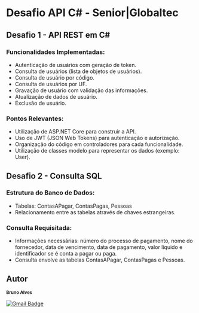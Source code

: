# Desafio API C# - Senior|Globaltec

## Desafio 1 - API REST em C#

### Funcionalidades Implementadas:
- Autenticação de usuários com geração de token.
- Consulta de usuários (lista de objetos de usuários).
- Consulta de usuário por código.
- Consulta de usuários por UF.
- Gravação de usuário com validação das informações.
- Atualização de dados de usuário.
- Exclusão de usuário.

### Pontos Relevantes:
- Utilização de ASP.NET Core para construir a API.
- Uso de JWT (JSON Web Tokens) para autenticação e autorização.
- Organização do código em controladores para cada funcionalidade.
- Utilização de classes modelo para representar os dados (exemplo: User).

## Desafio 2 - Consulta SQL

### Estrutura do Banco de Dados:
- Tabelas: ContasAPagar, ContasPagas, Pessoas
- Relacionamento entre as tabelas através de chaves estrangeiras.

### Consulta Requisitada:
- Informações necessárias: número do processo de pagamento, nome do fornecedor, data de vencimento, data de pagamento, valor líquido e identificador se é conta a pagar ou paga.
- Consulta envolve as tabelas ContasAPagar, ContasPagas e Pessoas.

## Autor

<a href="https://www.linkedin.com/in/brunoalou/" target=”_blank”>
 <sub><b>Bruno Alves</b></sub></a> <a href="https://www.linkedin.com/in/brunoalou/" title="LinkedIn"></a>
 <br />
 
[![Gmail Badge](https://img.shields.io/badge/-bruunieng@gmail.com-c14438?style=flat-square&logo=Gmail&logoColor=white&link=mailto:bruunieng@gmail.com)](mailto:bruunieng@gmail.com)
